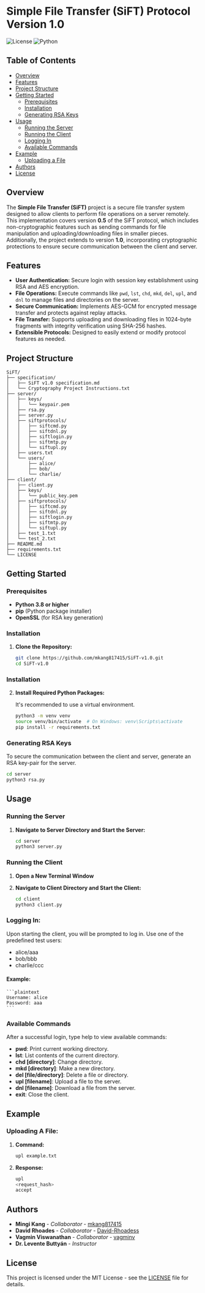 # Simple File Transfer (SiFT) Protocol Version 1.0

![License](https://img.shields.io/badge/license-MIT-blue.svg)
![Python](https://img.shields.io/badge/python-3.9.6%2B-blue.svg)

## Table of Contents

- [Overview](#overview)
- [Features](#features)
- [Project Structure](#project-structure)
- [Getting Started](#getting-started)
  - [Prerequisites](#prerequisites)
  - [Installation](#installation)
  - [Generating RSA Keys](#generating-rsa-keys)
- [Usage](#usage)
  - [Running the Server](#running-the-server)
  - [Running the Client](#running-the-client)
  - [Logging In](#logging-in)
  - [Available Commands](#available-commands)
- [Example](#example)
  - [Uploading a File](#uploading-a-file)
- [Authors](#authors)
- [License](#license)

## Overview

The **Simple File Transfer (SiFT)** project is a secure file transfer system designed to allow clients to perform file operations on a server remotely. This implementation covers version **0.5** of the SiFT protocol, which includes non-cryptographic features such as sending commands for file manipulation and uploading/downloading files in smaller pieces. Additionally, the project extends to version **1.0**, incorporating cryptographic protections to ensure secure communication between the client and server.

## Features

- **User Authentication:** Secure login with session key establishment using RSA and AES encryption.
- **File Operations:** Execute commands like `pwd`, `lst`, `chd`, `mkd`, `del`, `upl`, and `dnl` to manage files and directories on the server.
- **Secure Communication:** Implements AES-GCM for encrypted message transfer and protects against replay attacks.
- **File Transfer:** Supports uploading and downloading files in 1024-byte fragments with integrity verification using SHA-256 hashes.
- **Extensible Protocols:** Designed to easily extend or modify protocol features as needed.

## Project Structure
```plaintext
SiFT/
├── specification/
│   ├── SiFT v1.0 specification.md
│   └── Cryptography Project Instructions.txt
├── server/
│   ├── keys/
│   │   └── keypair.pem
│   ├── rsa.py
│   ├── server.py
│   ├── siftprotocols/
│   │   ├── siftcmd.py
│   │   ├── siftdnl.py
│   │   ├── siftlogin.py
│   │   ├── siftmtp.py
│   │   └── siftupl.py
│   ├── users.txt
│   └── users/
│       ├── alice/
│       ├── bob/
│       └── charlie/
├── client/
│   ├── client.py
│   ├── keys/
│   │   └── public_key.pem
│   ├── siftprotocols/
│   │   ├── siftcmd.py
│   │   ├── siftdnl.py
│   │   ├── siftlogin.py
│   │   ├── siftmtp.py
│   │   └── siftupl.py
│   ├── test_1.txt
│   └── test_2.txt
├── README.md
├── requirements.txt
└── LICENSE
```

## Getting Started

### Prerequisites

- **Python 3.8 or higher**
- **pip** (Python package installer)
- **OpenSSL** (for RSA key generation)

### Installation

1. **Clone the Repository:**

   ```bash
   git clone https://github.com/mkang817415/SiFT-v1.0.git
   cd SiFT-v1.0
   ```

### Installation

2. **Install Required Python Packages:**

   It's recommended to use a virtual environment.

   ```bash
   python3 -m venv venv
   source venv/bin/activate  # On Windows: venv\Scripts\activate
   pip install -r requirements.txt
    ```

### Generating RSA Keys 
To secure the communication between the client and server, generate an RSA key-pair for the server.  

   ```bash
   cd server
   python3 rsa.py 
   ```

## Usage

### Running the Server

1. **Navigate to Server Directory and Start the Server:**

    ```bash
    cd server 
    python3 server.py
    ```

### Running the Client

1. **Open a New Terminal Window**

2. **Navigate to Client Directory and Start the Client:**

    ```bash
    cd client 
    python3 client.py
    ```
    
### Logging In: 

Upon starting the client, you will be prompted to log in. Use one of the predefined test users:

- alice/aaa
- bob/bbb
- charlie/ccc

#### Example:
    ```plaintext
    Username: alice
    Password: aaa
    ```

### Available Commands

After a successful login, type help to view available commands:

- **pwd**: Print current working directory.
- **lst**: List contents of the current directory.
- **chd [directory]**: Change directory.
- **mkd [directory]**: Make a new directory.
- **del [file/directory]**: Delete a file or directory.
- **upl [filename]**: Upload a file to the server.
- **dnl [filename]**: Download a file from the server.
- **exit**: Close the client.

## Example

### Uploading A File:
1. **Command:**

    ```bash
    upl example.txt
    ```
    
2. **Response:**

   ```bash
   upl
   <request_hash>
   accept
   ```
   
## Authors

- **Mingi Kang** - *Collaborator* - [mkang817415](https://github.com/mkang817415)
- **David Rhoades** - *Collaborator* - [David-Rhoadess](https://github.com/David-Rhoadess)
- **Vagmin Viswanathan** - *Collaborator* - [vagminv](https://github.com/vagminv)
- **Dr. Levente Buttyán** - *Instructor*

## License

This project is licensed under the MIT License - see the [LICENSE](LICENSE) file for details.




